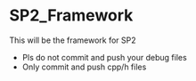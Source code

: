 # SP2_Framework
This will be the framework for SP2
* Pls do not commit and push your debug files
* Only commit and push cpp/h files
